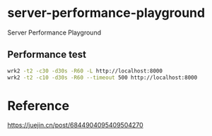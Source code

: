 # server-performance-playground
Server Performance Playground


## Performance test
```sh
wrk2 -t2 -c30 -d30s -R60 -L http://localhost:8000
wrk2 -t2 -c10 -d30s -R60 --timeout 500 http://localhost:8000
```

# Reference
https://juejin.cn/post/6844904095409504270